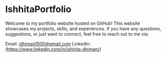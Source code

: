 # IshhitaPortfolio
Welcome to my portfolio website hosted on GitHub! This website showcases my projects, skills, and experiences. 
If you have any questions, suggestions, or just want to connect, feel free to reach out to me via:

Email: idhiman1505@gmail.com 
LinkedIn: (https://www.linkedin.com/in/ishhita-dhiman/)
